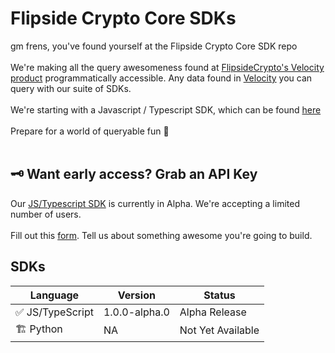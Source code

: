 # Flipside Crypto Core SDKs

gm frens, you've found yourself at the Flipside Crypto Core SDK repo
<br>
<br>
We're making all the query awesomeness found at [FlipsideCrypto's Velocity product](https://app.flipsidecrypto.com) programmatically accessible. Any data found in [Velocity](https://app.flipsidecrypto.com) you can query with our suite of SDKs.
<br>
<br>
We're starting with a Javascript / Typescript SDK, which can be found [here](./js/)
<br>
<br>
Prepare for a world of queryable fun 🥳
<br>
<br>

## 🗝 Want early access? Grab an API Key

Our [JS/Typescript SDK](./js/) is currently in Alpha. We're accepting a limited number of users.
<br>
<br>
Fill out this [form](). Tell us about something awesome you're going to build.
<br>

## SDKs

| Language         | Version       | Status            |
| ---------------- | ------------- | ----------------- |
| ✅ JS/TypeScript | 1.0.0-alpha.0 | Alpha Release     |
| 🏗 Python         | NA            | Not Yet Available |
